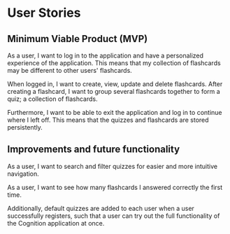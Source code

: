# User Stories

## Minimum Viable Product (MVP)

As a user, I want to log in to the application and have a personalized experience of the application. This means that my collection of flashcards may be different to other users' flashcards.

When logged in, I want to create, view, update and delete flashcards. After creating a flashcard, I want to group
several flashcards together to form a quiz; a collection of flashcards.

Furthermore, I want to be able to exit the application and log in to continue where I left off. This means that the
quizzes and flashcards are stored persistently.

## Improvements and future functionality

As a user, I want to search and filter quizzes for easier and more intuitive navigation.

As a user, I want to see how many flashcards I answered correctly the first time.

Additionally, default quizzes are added to each user when a user successfully registers, such that a user can try out the full functionality of the Cognition application at once.
